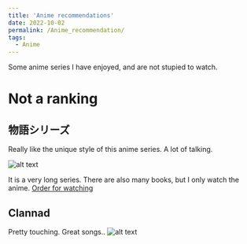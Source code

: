 ```yaml
---
title: 'Anime recommendations'
date: 2022-10-02
permalink: /Anime_recommendation/
tags:
  - Anime
---
```


Some anime series I have enjoyed, and are not stupied to watch.

Not a ranking
======
物語シリーズ
------
Really like the unique style of this anime series. A lot of talking. 

![alt text](https://upload.wikimedia.org/wikipedia/zh/a/aa/Monogatari_Series_Second_Season_Logo.jpg)

It is a very long series. There are also many books, but I only watch the anime. 
[Order for watching](https://mag.app-liv.jp/archive/131234/#627757)

Clannad
------
Pretty touching. Great songs.. 
![alt text](https://s4.anilist.co/file/anilistcdn/media/anime/cover/large/bx1723-PzMdQPvfcxxA.png)

